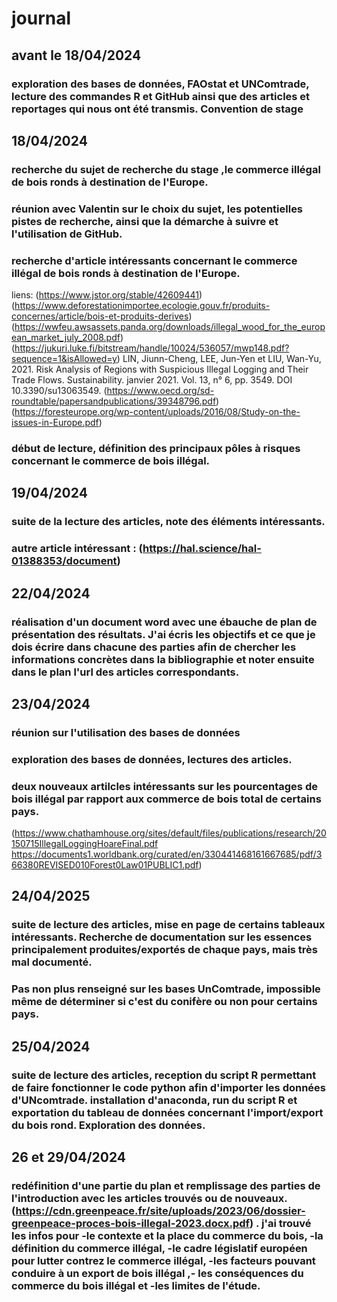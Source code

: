 # journal
## avant le 18/04/2024
### exploration des bases de données, FAOstat et UNComtrade, lecture des commandes R et GitHub ainsi que des articles et reportages qui nous ont été transmis. Convention de stage

## 18/04/2024 
### recherche du sujet de recherche du stage ,le commerce illégal de bois ronds à destination de l'Europe.
### réunion avec Valentin sur le choix du sujet, les potentielles pistes de recherche, ainsi que la démarche à suivre et l'utilisation de GitHub.
### recherche d'article intéressants concernant le commerce illégal de bois ronds à destination de l'Europe.
liens: (https://www.jstor.org/stable/42609441) 
(https://www.deforestationimportee.ecologie.gouv.fr/produits-concernes/article/bois-et-produits-derives)
(https://wwfeu.awsassets.panda.org/downloads/illegal_wood_for_the_european_market_july_2008.pdf)
(https://jukuri.luke.fi/bitstream/handle/10024/536057/mwp148.pdf?sequence=1&isAllowed=y)
LIN, Jiunn-Cheng, LEE, Jun-Yen et LIU, Wan-Yu, 2021. Risk Analysis of Regions with Suspicious Illegal Logging and Their Trade Flows. Sustainability. janvier 2021. Vol. 13, n° 6, pp. 3549. DOI 10.3390/su13063549. 
(https://www.oecd.org/sd-roundtable/papersandpublications/39348796.pdf)
(https://foresteurope.org/wp-content/uploads/2016/08/Study-on-the-issues-in-Europe.pdf)
### début de lecture, définition des principaux pôles à risques concernant le commerce de bois illégal.

## 19/04/2024
### suite de la lecture des articles, note des éléments intéressants.
### autre article intéressant : (https://hal.science/hal-01388353/document)

## 22/04/2024
### réalisation d'un document word avec une ébauche de plan de présentation des résultats. J'ai écris les objectifs et ce que je dois écrire dans chacune des parties afin de chercher les informations concrètes dans la bibliographie et noter ensuite dans le plan l'url des articles correspondants.

## 23/04/2024
### réunion sur l'utilisation des bases de données
### exploration des bases de données, lectures des articles.
### deux nouveaux artilcles intéressants sur les pourcentages de bois illégal par rapport aux commerce de bois total de certains pays.
(https://www.chathamhouse.org/sites/default/files/publications/research/20150715IllegalLoggingHoareFinal.pdf
https://documents1.worldbank.org/curated/en/330441468161667685/pdf/366380REVISED010Forest0Law01PUBLIC1.pdf)

## 24/04/2025
### suite de lecture des articles, mise en page de certains tableaux intéressants. Recherche de documentation sur les essences principalement produites/exportés de chaque pays, mais très mal documenté.
### Pas non plus renseigné sur les bases UnComtrade, impossible même de déterminer si c'est du conifère ou non pour certains pays.

## 25/04/2024
### suite de lecture des articles, reception du script R permettant de faire fonctionner le code python afin d'importer les données d'UNcomtrade. installation d'anaconda, run du script R et exportation du tableau de données concernant l'import/export du bois rond. Exploration des données.

## 26 et 29/04/2024
### redéfinition d'une partie du plan et remplissage des parties de l'introduction avec les articles trouvés ou de nouveaux. (https://cdn.greenpeace.fr/site/uploads/2023/06/dossier-greenpeace-proces-bois-illegal-2023.docx.pdf) . j'ai trouvé les infos pour -le contexte et la place du commerce du bois, -la définition du commerce illégal, -le cadre législatif européen pour lutter contrez le commerce illégal, -les facteurs pouvant conduire à un export de bois illégal ,- les conséquences du commerce du bois illégal et -les limites de l'étude.



